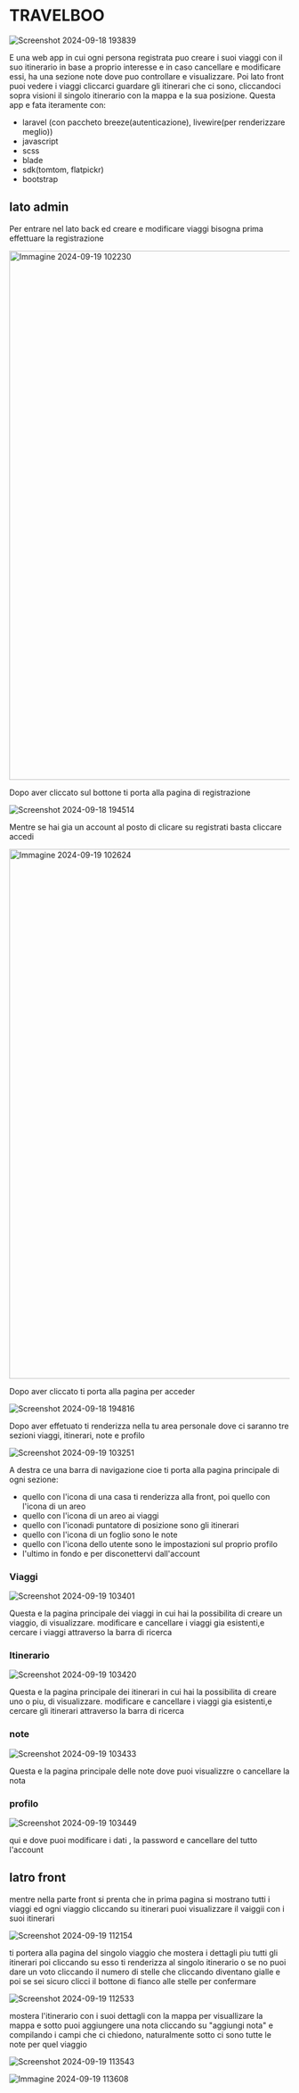 # TRAVELBOO

![Screenshot 2024-09-18 193839](https://github.com/user-attachments/assets/ea2dba99-582e-4a50-9549-384159760725)


E una web app in cui ogni persona registrata puo creare i suoi viaggi con il suo itinerario in base a proprio interesse e in caso cancellare e modificare essi, ha una sezione note dove puo controllare e visualizzare.
Poi lato front puoi vedere i viaggi cliccarci guardare gli itinerari che ci sono, cliccandoci sopra visioni il singolo itinerario con la mappa e la sua posizione.
Questa app e fata iteramente con:

-   laravel (con paccheto breeze(autenticazione), livewire(per renderizzare meglio))
-   javascript
-   scss
-   blade
-   sdk(tomtom, flatpickr)
-   bootstrap

## lato admin

Per entrare nel lato back ed creare e modificare viaggi bisogna prima effettuare la registrazione

<img width="949" alt="Immagine 2024-09-19 102230" src="https://github.com/user-attachments/assets/cf12436b-b561-41d7-af08-1d214a96dafc">

Dopo aver cliccato sul bottone ti porta alla pagina di registrazione

![Screenshot 2024-09-18 194514](https://github.com/user-attachments/assets/1bbf328e-7c69-4177-a152-1c5d9bdcc26f)

Mentre se hai gia un account al posto di clicare su registrati basta cliccare accedi

<img width="950" alt="Immagine 2024-09-19 102624" src="https://github.com/user-attachments/assets/72a3bea0-2128-48fe-b627-c44343d1112d">

Dopo aver cliccato ti porta alla pagina per acceder

![Screenshot 2024-09-18 194816](https://github.com/user-attachments/assets/421c966e-bb2f-458b-93cc-15a01f4fe183)

Dopo aver effetuato ti renderizza nella tu area personale dove ci saranno tre sezioni viaggi, itinerari, note e profilo

![Screenshot 2024-09-19 103251](https://github.com/user-attachments/assets/9c4b019c-09c9-496a-bbc2-3fc01fc99769)

A destra ce una barra di navigazione cioe ti porta alla pagina principale di ogni sezione:
- quello con l'icona di una casa ti renderizza alla front, poi quello con l'icona di un areo
- quello con l'icona di un areo ai viaggi
- quello con l'iconadi puntatore di posizione sono gli itinerari
- quello con l'icona di un foglio sono le note
- quello con l'icona dello utente sono le impostazioni sul proprio profilo
- l'ultimo in fondo e per disconettervi dall'account

### Viaggi

![Screenshot 2024-09-19 103401](https://github.com/user-attachments/assets/78d0d8d2-c123-49d7-99be-326bfd8e83fd)

Questa e la pagina principale dei viaggi in cui hai la possibilita di creare un viaggio, di visualizzare. modificare e cancellare i viaggi gia esistenti,e cercare i viaggi attraverso la barra di ricerca 

### Itinerario

![Screenshot 2024-09-19 103420](https://github.com/user-attachments/assets/35efec07-d635-4068-ba1b-bb6a065ae099)

Questa e la pagina principale dei itinerari in cui hai la possibilita di creare uno o piu, di visualizzare. modificare e cancellare i viaggi gia esistenti,e cercare gli itinerari attraverso la barra di ricerca 

### note

![Screenshot 2024-09-19 103433](https://github.com/user-attachments/assets/b8b586ad-314c-4b85-b8a7-3f75fb46dcc6)

Questa e la pagina principale delle note dove puoi visualizzre o cancellare la nota

### profilo

![Screenshot 2024-09-19 103449](https://github.com/user-attachments/assets/c4b13061-3d0e-4472-9425-d8466fe0c8e1)

qui e dove puoi modificare i dati , la password e cancellare del tutto l'account

## latro front

mentre nella parte front si prenta che in prima pagina si mostrano tutti i viaggi ed ogni viaggio cliccando su itinerari puoi visualizzare il vaiggii con i suoi itinerari

![Screenshot 2024-09-19 112154](https://github.com/user-attachments/assets/d94a679c-e6bd-444a-849a-5264a915c5e4)

ti portera alla pagina del singolo viaggio che mostera i dettagli piu tutti gli itinerari poi cliccando su esso ti renderizza al singolo itinerario o se no puoi dare  un voto cliccando il numero di stelle che cliccando diventano gialle e poi se sei sicuro clicci il bottone di fianco alle stelle per confermare 

![Screenshot 2024-09-19 112533](https://github.com/user-attachments/assets/7cc37dc9-6754-41f8-b9f5-2fe68a2689f9)

mostera l'itinerario con i suoi dettagli con la mappa per visuallizare la mappa e sotto puoi aggiungere una nota cliccando su "aggiungi nota" e compilando i campi che ci chiedono, naturalmente sotto ci sono tutte le note per quel viaggio

![Screenshot 2024-09-19 113543](https://github.com/user-attachments/assets/f068a4e3-b28d-4d9e-90e6-1fd9c2db2aec)

![Immagine 2024-09-19 113608](https://github.com/user-attachments/assets/c9625de9-9006-482d-a33c-54a46d028d45)









